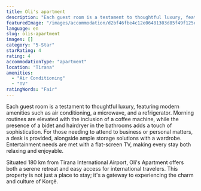 ```yaml
---
title: Oli's apartment
description: "Each guest room is a testament to thoughtful luxury, featuring modern amenities such as air conditioning, a microwave, and a refrigerator."
featuredImage: "/images/accommodation/d2bf46fbe4c12e06481303d85f49f125e18fbd39.png"
language: en
slug: olis-apartment
images: []
category: "5-Star"
starRating: 4
rating: 4
accommodationType: "apartment"
location: "Tirana"
amenities:
  - "Air Conditioning"
  - "TV"
ratingWords: "Fair"
---
```


Each guest room is a testament to thoughtful luxury, featuring modern amenities such as air conditioning, a microwave, and a refrigerator. Morning routines are elevated with the inclusion of a coffee machine, while the presence of a bidet and hairdryer in the bathrooms adds a touch of sophistication. For those needing to attend to business or personal matters, a desk is provided, alongside ample storage solutions with a wardrobe. Entertainment needs are met with a flat-screen TV, making every stay both relaxing and enjoyable.

Situated 180 km from Tirana International Airport, Oli's Apartment offers both a serene retreat and easy access for international travelers. This property is not just a place to stay; it's a gateway to experiencing the charm and culture of Korçë.

